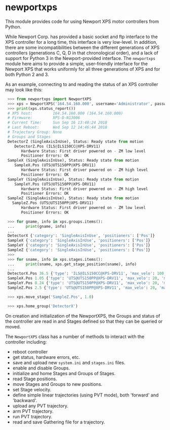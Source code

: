 # newportxps

This module provides code for using Newport XPS motor controllers from Python.

While Newport Corp. has provided a basic socket and ftp interface to the XPS
controller for a long time, this interface is very low-level. In addition,
there are some incompatibilities between the different generations of XPS
controllers (generations C, Q, D in that chronological order), and a lack of
support for Python 3 in the Newport-provided interface.  The `newportxps`
module here aims to provide a simple, user-friendly interface for the Newport
XPS that works uniformly for all three generations of XPS and for both Python
2 and 3.

As an example, connecting to and reading the status of an XPS controller may
look like this:

```python
 >>> from newportxps import NewportXPS
 >>> xps = NewportXPS('164.54.160.000', username='Administrator', password='Please.Let.Me.In')
 >>> print(xps.status_report())
 # XPS host:         164.54.160.000 (164.54.160.000)
 # Firmware:         XPS-D-N13006
 # Current Time:     Sun Sep 16 13:40:24 2018
 # Last Reboot:      Wed Sep 12 14:46:44 2018
 # Trajectory Group: None
 # Groups and Stages
 DetectorZ (SingleAxisInUse), Status: Ready state from motion
    DetectorZ.Pos (ILS@ILS150CC@XPS-DRV11)
       Hardware Status: First driver powered on - ZM low level
       Positioner Errors: OK
 SampleX (SingleAxisInUse), Status: Ready state from motion
    SampleX.Pos (UTS@UTS150PP@XPS-DRV11)
       Hardware Status: First driver powered on - ZM high level
       Positioner Errors: OK
 SampleY (SingleAxisInUse), Status: Ready state from motion
    SampleY.Pos (UTS@UTS150PP@XPS-DRV11)
       Hardware Status: First driver powered on - ZM high level
       Positioner Errors: OK
 SampleZ (SingleAxisInUse), Status: Ready state from motion
   SampleZ.Pos (UTS@UTS150PP@XPS-DRV11)
       Hardware Status: First driver powered on - ZM low level
       Positioner Errors: OK

 >>> for gname, info in xps.groups.items():
 ...     print(gname, info)
 ...
 DetectorX {'category': 'SingleAxisInUse', 'positioners': ['Pos']}
 SampleX {'category': 'SingleAxisInUse', 'positioners': ['Pos']}
 SampleY {'category': 'SingleAxisInUse', 'positioners': ['Pos']}
 SampleZ {'category': 'SingleAxisInUse', 'positioners': ['Pos']}
 >>>
 >>> for sname, info in xps.stages.items():
 ...     print(sname, xps.get_stage_position(sname), info)
 ...
 DetectorX.Pos 36.5 {'type': 'ILS@ILS150CC@XPS-DRV11', 'max_velo': 100, 'max_accel': 400, 'low_limit': -74, 'high_limit': 74}
 SampleX.Pos 1.05 {'type': 'UTS@UTS150PP@XPS-DRV11', 'max_velo': 20, 'max_accel': 80, 'low_limit': -74, 'high_limit': 74}
 SampleY.Pos 0.24 {'type': 'UTS@UTS150PP@XPS-DRV11', 'max_velo': 20, 'max_accel': 80, 'low_limit': -74, 'high_limit': 74}
 SampleZ.Pos 2.5 {'type': 'UTS@UTS150PP@XPS-DRV11', 'max_velo': 20, 'max_accel': 80, 'low_limit': -74, 'high_limit': 74}

 >>> xps.move_stage('SampleZ.Pos', 1.0)

 >>> xps.home_group('DetectorX')


```

On creation and initialization of the NewportXPS, the Groups and status of the
controller are read in and Stages defined so that they can be queried or
moved.


The `NewportXPS` class has a number of methods to interact with the controller including:

   * reboot controller
   * get status, hardware errors, etc.
   * save and upload new `system.ini` and `stages.ini` files.
   * enable and disable Groups.
   * initialize and home Stages and Groups of Stages.
   * read Stage positions.
   * move Stages and Groups to new positions.
   * set Stage velocity.
   * define simple linear trajectories (using PVT mode), both 'forward' and 'backward'.
   * upload any PVT trajectory.
   * arm PVT trajectory.
   * run PVT trajectory.
   * read and save Gathering file for a trajectory.

